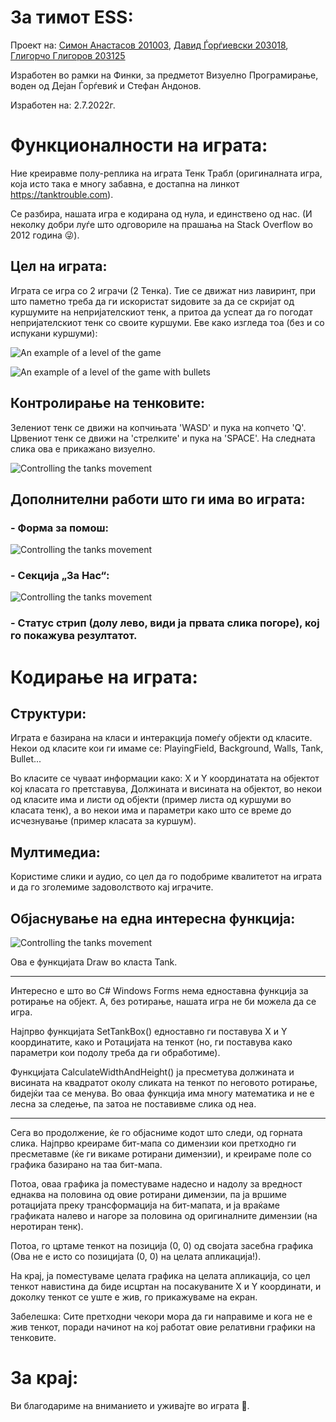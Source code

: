 # За тимот ESS:

Проект на: [Симон Анастасов 201003](https://simonanastasov.netlify.app), [Давид Ѓорѓиевски 203018](https://the-david-gorgievski-3-0.vercel.app/), [Глигорчо Глигоров 203125](https://gligorcogligorov.github.io/GligorcoGligorov/index.html)

Изработен во рамки на Финки, за предметот Визуелно Програмирање, воден од Дејан Ѓорѓевиќ и Стефан Андонов.

Изработен на: 2.7.2022г.

# Функционалности на играта:

Ние креиравме полу-реплика на играта Тенк Трабл (оригиналната игра, која исто така е многу забавна, е достапна на линкот https://tanktrouble.com).

Се разбира, нашата игра е кодирана од нула, и единствено од нас. (И неколку добри луѓе што одговориле на прашања на Stack Overflow во 2012 година 😜).

## Цел на играта:

Играта се игра со 2 играчи (2 Тенка). Тие се движат низ лавиринт, при што паметно треба да ги искористат ѕидовите за да се скријат од куршумите на непријателскиот тенк, а притоа да успеат да го погодат непријателскиот тенк со своите куршуми. Еве како изгледа тоа (без и со испукани куршуми):

![An example of a level of the game](https://github.com/SimonAnastasov/TankTroublESS/blob/master/ReadmeImages/Level.png?raw=true)

![An example of a level of the game with bullets](https://github.com/SimonAnastasov/TankTroublESS/blob/master/ReadmeImages/Bullets.png?raw=true)

## Контролирање на тенковите:

Зелениот тенк се движи на копчињата 'WASD' и пука на копчето 'Q'. Црвениот тенк се движи на 'стрелките' и пука на 'SPACE'.
На следната слика ова е прикажано визуелно.

![Controlling the tanks movement](https://github.com/SimonAnastasov/TankTroublESS/blob/master/ReadmeImages/Controls.png?raw=true)

## Дополнителни работи што ги има во играта:

### - Форма за помош:

![Controlling the tanks movement](https://github.com/SimonAnastasov/TankTroublESS/blob/master/ReadmeImages/HowToPlay.png?raw=true)

### - Секција „За Нас“:

![Controlling the tanks movement](https://github.com/SimonAnastasov/TankTroublESS/blob/master/ReadmeImages/AboutUs.png?raw=true)

### - Статус стрип (долу лево, види ја првата слика погоре), кој го покажува резултатот.

# Кодирање на играта:

## Структури:

Играта е базирана на класи и интеракција помеѓу објекти од класите. Некои од класите кои ги имаме се: PlayingField, Background, Walls, Tank, Bullet...

Во класите се чуваат информации како: X и Y координатата на објектот кој класата го претставува, Должината и висината на објектот, во некои од класите има и листи од објекти (пример листа од куршуми во класата тенк), а во некои има и параметри како што се време до исчезнување (пример класата за куршум).

## Мултимедиа:

Користиме слики и аудио, со цел да го подобриме квалитетот на играта и да го зголемиме задоволството кај играчите.

## Објаснување на една интересна функција:

![Controlling the tanks movement](https://github.com/SimonAnastasov/TankTroublESS/blob/master/ReadmeImages/Function.png?raw=true)

Ова е функцијата Draw во класта Tank.

---

Интересно е што во C# Windows Forms нема едноставна функција за ротирање на објект. А, без ротирање, нашата игра не би можела да се игра.

Најпрво функцијата SetTankBox() едноставно ги поставува X и Y координатите, како и Ротацијата на тенкот (но, ги поставува како параметри кои подолу треба да ги обработиме). 

Функцијата CalculateWidthAndHeight() ја пресметува должината и висината на квадратот околу сликата на тенкот по неговото ротирање, бидејќи таа се менува. Во оваа функција има многу математика и не е лесна за следење, па затоа не поставивме слика од неа.

---

Сега во продолжение, ќе го објасниме кодот што следи, од горната слика. Најпрво креираме бит-мапа со димензии кои претходно ги пресметавме (ќе ги викаме ротирани димензии), и креираме поле со графика базирано на таа бит-мапа.

Потоа, оваа графика ја поместуваме надесно и надолу за вредност еднаква на половина од овие ротирани димензии, па ја вршиме ротацијата преку трансформација на бит-мапата, и ја враќаме графиката налево и нагоре за половина од оригиналните димензии (на неротиран тенк).

Потоа, го цртаме тенкот на позиција (0, 0) од својата засебна графика (Ова не е исто со позицијата (0, 0) на целата апликација!).

На крај, ја поместуваме целата графика на целата апликација, со цел тенкот навистина да биде исцртан на посакуваните X и Y координати, и доколку тенкот се уште е жив, го прикажуваме на екран.

Забелешка: Сите претходни чекори мора да ги направиме и кога не е жив тенкот, поради начинот на кој работат овие релативни графики на тенковите.

# За крај:

Ви благодариме на вниманието и уживајте во играта 🥰.